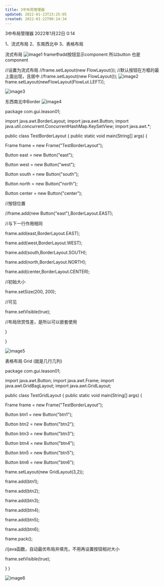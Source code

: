 ```yaml
---
title: 3中布局管理器
updated: 2022-01-23T23:25:05
created: 2022-01-22T00:14:34
---
```


3中布局管理器
2022年1月22日
0:14

1、流式布局
2、东南西北中
3、表格布局

流式布局
![image1](assets/c85af959c68647c29c4595387769a4f8.png)
frame中add按钮显示component
所以button 也是component

//设置为流式布局
//frame.setLayout(new FlowLayout());
//默认按钮在方框的最上面出现，且居中
//frame.setLayout(new FlowLayout());
![image2](assets/5fc26d3008414a3082d9c5ccf755b2ad.png)
frame.setLayout(newFlowLayout(FlowLut.LEFT));

![image3](assets/0564f67e6c564abea6acede13c3d0ac7.png)

东西南北中Border
![image4](assets/de8ec3e3396442048b1f4a99a60a11a3.png)

package com.gui.leason01;

import java.awt.BorderLayout;
import java.awt.Button;
import java.util.concurrent.ConcurrentHashMap.KeySetView;
import java.awt.\*;

public class TestBorderLayout {
public static void main(String\[\] args) {

Frame frame = new Frame("TestBorderLayout");

Button east = new Button("east");

Button west = new Button("west");

Button south = new Button("south");

Button north = new Button("north");

Button center = new Button("center");

//按钮位置

//frame.add(new Button("east"),BorderLayout.EAST);

//与下一行作用相同

frame.add(east,BorderLayout.EAST);

frame.add(west,BorderLayout.WEST);

frame.add(south,BorderLayout.SOUTH);

frame.add(north,BorderLayout.NORTH);

frame.add(center,BorderLayout.CENTER);

//初始大小

frame.setSize(200, 200);

//可见

frame.setVisible(true);

//布局欣赏性差，是所以可以嵌套使用

}

}

![image5](assets/a56e8bee8f9b4ed785310b7d6a3b2450.png)

表格布局 Grid
(就是几行几列)

package com.gui.leason01;

import java.awt.Button;
import java.awt.Frame;
import java.awt.GridBagLayout;
import java.awt.GridLayout;

public class TestGridLayout {
public static void main(String\[\] args) {

Frame frame = new Frame("TestBorderLayout");

Button btn1 = new Button("btn1");

Button btn2 = new Button("btn2");

Button btn3 = new Button("btn3");

Button btn4 = new Button("btn4");

Button btn5 = new Button("btn5");

Button btn6 = new Button("btn6");

frame.setLayout(new GridLayout(3,2));

frame.add(btn1);

frame.add(btn2);

frame.add(btn3);

frame.add(btn4);

frame.add(btn5);

frame.add(btn6);

frame.pack();

//java函数，自动最优布局并填充，不用再设置按钮相对大小

frame.setVisible(true);

}
}

![image6](assets/0a0d2bd5a91b43d7a716da92afc53d39.png)

